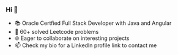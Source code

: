 ### Hi 👋

- 📚 Oracle Certfied Full Stack Developer with Java and Angular
- 🧠 60+ solved Leetcode problems
- 🌐 Eager to collaborate on interesting projects
- 📫 Check my bio for a LinkedIn profile link to contact me
